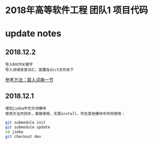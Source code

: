 2018年高等软件工程 团队1 项目代码
===============================

# update notes
## 2018.12.2
    导入RUCM关键字
    导入领域背景词汇，放置在dict文件夹下
[参考方法：载入词典一节](https://github.com/Ming-Yang/jieba)
## 2018.12.1 
    增加jieba中文分词模块
    使用方法共四步，直接使用，无需install，可在其他模块中共同使用：
```Bash
git submodule init
git submodule update
cd jieba
git checkout dev
```
